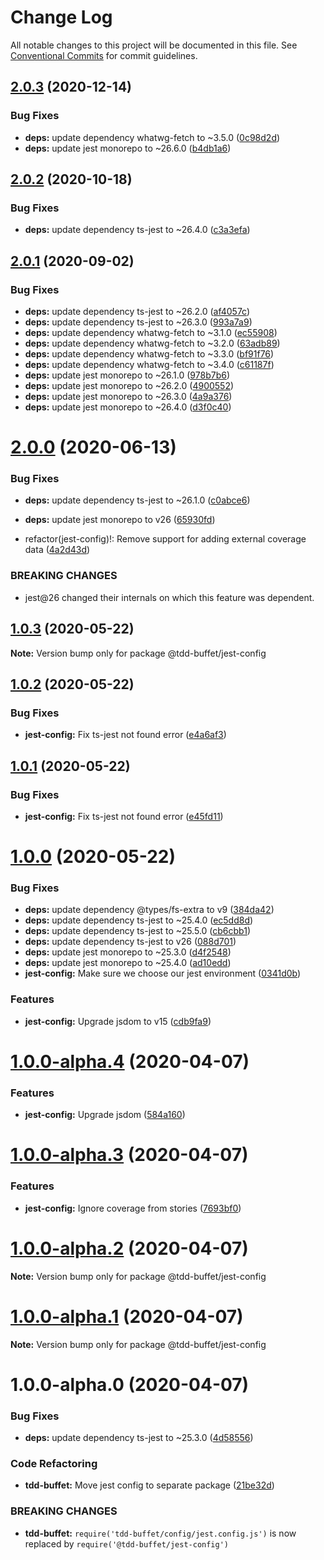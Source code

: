 # Change Log

All notable changes to this project will be documented in this file.
See [Conventional Commits](https://conventionalcommits.org) for commit guidelines.

## [2.0.3](https://github.com/NiGhTTraX/tdd-buffet/compare/@tdd-buffet/jest-config@2.0.2...@tdd-buffet/jest-config@2.0.3) (2020-12-14)


### Bug Fixes

* **deps:** update dependency whatwg-fetch to ~3.5.0 ([0c98d2d](https://github.com/NiGhTTraX/tdd-buffet/commit/0c98d2d))
* **deps:** update jest monorepo to ~26.6.0 ([b4db1a6](https://github.com/NiGhTTraX/tdd-buffet/commit/b4db1a6))





## [2.0.2](https://github.com/NiGhTTraX/tdd-buffet/compare/@tdd-buffet/jest-config@2.0.1...@tdd-buffet/jest-config@2.0.2) (2020-10-18)


### Bug Fixes

* **deps:** update dependency ts-jest to ~26.4.0 ([c3a3efa](https://github.com/NiGhTTraX/tdd-buffet/commit/c3a3efa))





## [2.0.1](https://github.com/NiGhTTraX/tdd-buffet/compare/@tdd-buffet/jest-config@2.0.0...@tdd-buffet/jest-config@2.0.1) (2020-09-02)


### Bug Fixes

* **deps:** update dependency ts-jest to ~26.2.0 ([af4057c](https://github.com/NiGhTTraX/tdd-buffet/commit/af4057c))
* **deps:** update dependency ts-jest to ~26.3.0 ([993a7a9](https://github.com/NiGhTTraX/tdd-buffet/commit/993a7a9))
* **deps:** update dependency whatwg-fetch to ~3.1.0 ([ec55908](https://github.com/NiGhTTraX/tdd-buffet/commit/ec55908))
* **deps:** update dependency whatwg-fetch to ~3.2.0 ([63adb89](https://github.com/NiGhTTraX/tdd-buffet/commit/63adb89))
* **deps:** update dependency whatwg-fetch to ~3.3.0 ([bf91f76](https://github.com/NiGhTTraX/tdd-buffet/commit/bf91f76))
* **deps:** update dependency whatwg-fetch to ~3.4.0 ([c61187f](https://github.com/NiGhTTraX/tdd-buffet/commit/c61187f))
* **deps:** update jest monorepo to ~26.1.0 ([978b7b6](https://github.com/NiGhTTraX/tdd-buffet/commit/978b7b6))
* **deps:** update jest monorepo to ~26.2.0 ([4900552](https://github.com/NiGhTTraX/tdd-buffet/commit/4900552))
* **deps:** update jest monorepo to ~26.3.0 ([4a9a376](https://github.com/NiGhTTraX/tdd-buffet/commit/4a9a376))
* **deps:** update jest monorepo to ~26.4.0 ([d3f0c40](https://github.com/NiGhTTraX/tdd-buffet/commit/d3f0c40))





# [2.0.0](https://github.com/NiGhTTraX/tdd-buffet/compare/@tdd-buffet/jest-config@1.0.3...@tdd-buffet/jest-config@2.0.0) (2020-06-13)


### Bug Fixes

* **deps:** update dependency ts-jest to ~26.1.0 ([c0abce6](https://github.com/NiGhTTraX/tdd-buffet/commit/c0abce6))
* **deps:** update jest monorepo to v26 ([65930fd](https://github.com/NiGhTTraX/tdd-buffet/commit/65930fd))


* refactor(jest-config)!: Remove support for adding external coverage data ([4a2d43d](https://github.com/NiGhTTraX/tdd-buffet/commit/4a2d43d))


### BREAKING CHANGES

* jest@26 changed their internals on which this feature was
dependent.





## [1.0.3](https://github.com/NiGhTTraX/tdd-buffet/compare/@tdd-buffet/jest-config@1.0.2...@tdd-buffet/jest-config@1.0.3) (2020-05-22)

**Note:** Version bump only for package @tdd-buffet/jest-config





## [1.0.2](https://github.com/NiGhTTraX/tdd-buffet/compare/@tdd-buffet/jest-config@1.0.1...@tdd-buffet/jest-config@1.0.2) (2020-05-22)


### Bug Fixes

* **jest-config:** Fix ts-jest not found error ([e4a6af3](https://github.com/NiGhTTraX/tdd-buffet/commit/e4a6af3))





## [1.0.1](https://github.com/NiGhTTraX/tdd-buffet/compare/@tdd-buffet/jest-config@1.0.0...@tdd-buffet/jest-config@1.0.1) (2020-05-22)


### Bug Fixes

* **jest-config:** Fix ts-jest not found error ([e45fd11](https://github.com/NiGhTTraX/tdd-buffet/commit/e45fd11))





# [1.0.0](https://github.com/NiGhTTraX/tdd-buffet/compare/@tdd-buffet/jest-config@1.0.0-alpha.4...@tdd-buffet/jest-config@1.0.0) (2020-05-22)


### Bug Fixes

* **deps:** update dependency @types/fs-extra to v9 ([384da42](https://github.com/NiGhTTraX/tdd-buffet/commit/384da42))
* **deps:** update dependency ts-jest to ~25.4.0 ([ec5dd8d](https://github.com/NiGhTTraX/tdd-buffet/commit/ec5dd8d))
* **deps:** update dependency ts-jest to ~25.5.0 ([cb6cbb1](https://github.com/NiGhTTraX/tdd-buffet/commit/cb6cbb1))
* **deps:** update dependency ts-jest to v26 ([088d701](https://github.com/NiGhTTraX/tdd-buffet/commit/088d701))
* **deps:** update jest monorepo to ~25.3.0 ([d4f2548](https://github.com/NiGhTTraX/tdd-buffet/commit/d4f2548))
* **deps:** update jest monorepo to ~25.4.0 ([ad10edd](https://github.com/NiGhTTraX/tdd-buffet/commit/ad10edd))
* **jest-config:** Make sure we choose our jest environment ([0341d0b](https://github.com/NiGhTTraX/tdd-buffet/commit/0341d0b))


### Features

* **jest-config:** Upgrade jsdom to v15 ([cdb9fa9](https://github.com/NiGhTTraX/tdd-buffet/commit/cdb9fa9))





# [1.0.0-alpha.4](https://github.com/NiGhTTraX/tdd-buffet/compare/@tdd-buffet/jest-config@1.0.0-alpha.3...@tdd-buffet/jest-config@1.0.0-alpha.4) (2020-04-07)


### Features

* **jest-config:** Upgrade jsdom ([584a160](https://github.com/NiGhTTraX/tdd-buffet/commit/584a160))





# [1.0.0-alpha.3](https://github.com/NiGhTTraX/tdd-buffet/compare/@tdd-buffet/jest-config@1.0.0-alpha.2...@tdd-buffet/jest-config@1.0.0-alpha.3) (2020-04-07)


### Features

* **jest-config:** Ignore coverage from stories ([7693bf0](https://github.com/NiGhTTraX/tdd-buffet/commit/7693bf0))





# [1.0.0-alpha.2](https://github.com/NiGhTTraX/tdd-buffet/compare/@tdd-buffet/jest-config@1.0.0-alpha.1...@tdd-buffet/jest-config@1.0.0-alpha.2) (2020-04-07)

**Note:** Version bump only for package @tdd-buffet/jest-config





# [1.0.0-alpha.1](https://github.com/NiGhTTraX/tdd-buffet/compare/@tdd-buffet/jest-config@1.0.0-alpha.0...@tdd-buffet/jest-config@1.0.0-alpha.1) (2020-04-07)

**Note:** Version bump only for package @tdd-buffet/jest-config





# 1.0.0-alpha.0 (2020-04-07)


### Bug Fixes

* **deps:** update dependency ts-jest to ~25.3.0 ([4d58556](https://github.com/NiGhTTraX/tdd-buffet/commit/4d58556))


### Code Refactoring

* **tdd-buffet:** Move jest config to separate package ([21be32d](https://github.com/NiGhTTraX/tdd-buffet/commit/21be32d))


### BREAKING CHANGES

* **tdd-buffet:** `require('tdd-buffet/config/jest.config.js')` is now
replaced by `require('@tdd-buffet/jest-config')`
